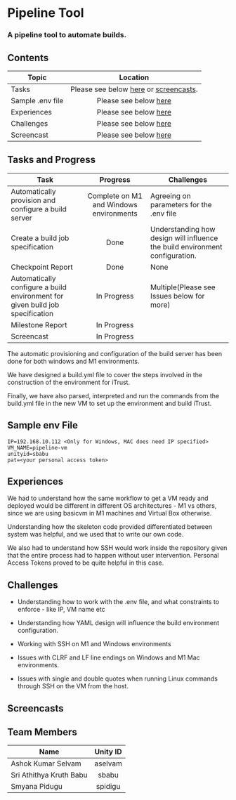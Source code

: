 # Pipeline Tool 

### A pipeline tool to automate builds.

## Contents

| Topic | Location | 
| ------------- |:-------------:|
|Tasks | Please see below [here](#tasks-and-progress) or [screencasts](#screencasts). |
|Sample .env file | Please see below [here](#sample-env-file)
|Experiences | Please see below [here](#experiences)|
|Challenges | Please see below [here](#challenges)|
|Screencast | Please see below [here](#screencasts)|


## Tasks and Progress

| Task | Progress | Challenges
| ------------- |:-------------:| ---- |
| Automatically provision and configure a build server | Complete on M1 and Windows environments | Agreeing on parameters for the .env file  
| Create a build job specification |  Done | Understanding how design will influence the build environment configuration.
| Checkpoint Report | Done | None
| Automatically configure a build environment for given build job specification |In Progress | Multiple(Please see Issues below for more)
| Milestone Report | In Progress
| Screencast | In Progress

The automatic provisioning and configuration of the build server has been done for both windows and M1 environments. 

We have designed a build.yml file to cover the steps involved in the construction of the environment for iTrust. 

Finally, we have also parsed, interpreted and run the commands from the build.yml file in the new VM to set up the environment and build iTrust. 

<Add screenshots of project board>

## Sample env File

```
IP=192.168.10.112 <Only for Windows, MAC does need IP specified>
VM_NAME=pipeline-vm
unityid=sbabu
pat=<your personal access token>
```

## Experiences

We had to understand how the same workflow to get a VM ready and deployed would be different in different OS architectures - M1 vs others, since we are using basicvm in M1 machines and Virtual Box otherwise. 

Understanding how the skeleton code provided differentiated between system was helpful, and we used that to write our own code. 

We also had to understand how SSH would work inside the repository given that the entire process had to happen without user intervention. Personal Access Tokens proved to be quite helpful in this case.

## Challenges

- Understanding how to work with the .env file, and what constraints to enforce - like IP, VM name etc

- Understanding how YAML design will influence the build environment configuration.

- Working with SSH on M1 and Windows environments

- Issues with CLRF and LF line endings on Windows and M1 Mac environments.

- Issues with single and double quotes when running Linux commands through SSH on the VM from the host.

## Screencasts

<insert screencasts here>

## Team Members

| Name | Unity ID |
| ------------- |:-------------:|
|Ashok Kumar Selvam | aselvam |
|Sri Athithya Kruth Babu | sbabu |
|Smyana Pidugu | spidigu |
